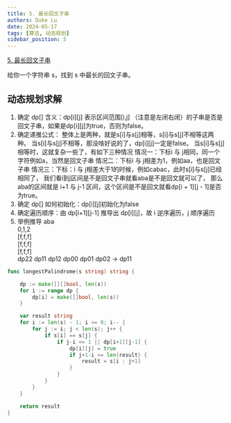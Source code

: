 ```yaml
---
title: 5. 最长回文子串
authors: Duke Lu
date: 2024-05-17
tags: [算法, 动态规划]
sidebar_position: 5
---
```


[5. 最长回文子串](https://leetcode.cn/problems/longest-palindromic-substring/)

给你一个字符串 s，找到 s 中最长的回文子串。

## 动态规划求解

 1. 确定 dp[] 含义：dp[i][j] 表示区间范围[i,j] （注意是左闭右闭）的子串是否是回文子串，如果是dp[i][j]为true，否则为false。
 2. 确定递推公式：
    整体上是两种，就是s[i]与s[j]相等，s[i]与s[j]不相等这两种。
    当s[i]与s[j]不相等，那没啥好说的了，dp[i][j]一定是false。
    当s[i]与s[j]相等时，这就复杂一些了，有如下三种情况
    情况一：下标i 与 j相同，同一个字符例如a，当然是回文子串
    情况二：下标i 与 j相差为1，例如aa，也是回文子串
    情况三：下标：i 与 j相差大于1的时候，例如cabac，此时s[i]与s[j]已经相同了，
    我们看i到j区间是不是回文子串就看aba是不是回文就可以了，
    那么aba的区间就是 i+1 与 j-1 区间，这个区间是不是回文就看dp[i + 1][j - 1]是否为true。
 3. 确定 dp[] 如何初始化：dp[i][j]初始化为false
 4. 确定遍历顺序：由 dp[i+1][j-1] 推导出 dp[i][j]，故 i 逆序遍历，j 顺序遍历
 5. 举例推导
    aba<br/>
    0,1,2<br/>
    [f,f,f]<br/>
    [f,f,f]<br/>
    [f,f,f]<br/>
    dp22 dp11 dp12 dp00 dp01 dp02 -> dp11

```go
func longestPalindrome(s string) string {

	dp := make([][]bool, len(s))
	for i := range dp {
		dp[i] = make([]bool, len(s))
	}

	var result string
	for i := len(s) - 1; i >= 0; i-- {
		for j := i; j < len(s); j++ {
			if s[i] == s[j] {
				if j-i <= 1 || dp[i+1][j-1] {
					dp[i][j] = true
					if j+1-i >= len(result) {
						result = s[i : j+1]
					}
				}
			}
		}
	}

	return result
}
```